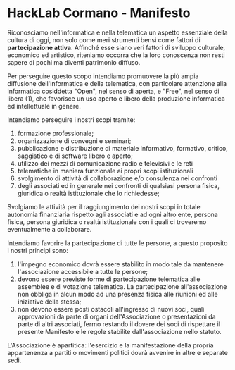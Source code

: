 HackLab Cormano - Manifesto
============================

Riconosciamo nell'informatica e nella telematica un aspetto essenziale della cultura di oggi, non solo come meri strumenti bensì come fattori di **partecipazione attiva**. Affinché esse siano veri fattori di sviluppo culturale, economico ed artistico, riteniamo occorra che la loro conoscenza non resti sapere di pochi ma diventi patrimonio diffuso.

Per perseguire questo scopo intendiamo promuovere la più ampia diffusione dell'informatica e della telematica, con particolare attenzione alla informatica cosiddetta "Open", nel senso di aperta, e "Free", nel senso di libera (1), che favorisce un uso aperto e libero della produzione informatica ed intellettuale in genere.

Intendiamo perseguire i nostri scopi tramite:

1. formazione professionale;
2. organizzazione di convegni e seminari;
3. pubblicazione e distribuzione di materiale informativo, formativo, critico, saggistico e di software libero e aperto;
4. utilizzo dei mezzi di comunicazione radio e televisivi e le reti
5. telematiche in maniera funzionale ai propri scopi istituzionali
6. svolgimento di attività di collaborazione e/o consulenza nei confronti
7. degli associati ed in generale nei confronti di qualsiasi persona fisica, giuridica o realtà istituzionale che lo richiedesse;
 
Svolgiamo le attività per il raggiungimento dei nostri scopi in totale autonomia finanziaria rispetto agli associati e ad ogni altro ente, persona fisica, persona giuridica o realtà istituzionale con i quali ci troveremo eventualmente a collaborare.

Intendiamo favorire la partecipazione di tutte le persone, a questo proposito i nostri principi sono:

1. l'impegno economico dovrà essere stabilito in modo tale da mantenere l'associazione accessibile a tutte le persone;
2. devono essere previste forme di partecipazione telematica alle assemblee e di votazione telematica. La partecipazione all'associazione non obbliga in alcun modo ad una presenza fisica alle riunioni ed alle iniziative della stessa;
3. non devono essere posti ostacoli all'ingresso di nuovi soci, quali approvazioni da parte di organi dell'Associazione o presentazioni da parte di altri associati, fermo restando il dovere dei soci di rispettare il presente Manifesto e le regole stabilite dall'associazione nello statuto.

L'Associazione è apartitica: l'esercizio e la manifestazione della propria appartenenza a partiti o movimenti politici dovrà avvenire in altre e separate sedi.

